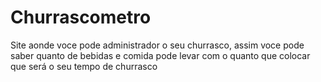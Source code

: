 # Churrascometro
Site aonde voce pode administrador o seu churrasco, assim voce pode saber quanto de bebidas e comida pode levar com o quanto que colocar que será o seu tempo de churrasco
